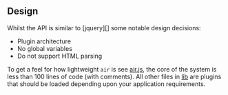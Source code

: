 ## Design

Whilst the API is similar to [jquery][] some notable design decisions:

* Plugin architecture
* No global variables
* Do not support HTML parsing

To get a feel for how lightweight `air` is see [air.js](/lib/air.js), the core of the system is less than 100 lines of code (with comments). All other files in [lib](/lib) are plugins that should be loaded depending upon your application requirements.
